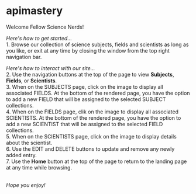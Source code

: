 # apimastery

Welcome Fellow Science Nerds!

*Here's how to get started...*
<br>1. Browse our collection of science subjects, fields and scientists as long as you like, or exit at any time by closing the window from
the top right navigation bar.

*Here's how to interact with our site...*
<br>2. Use the navigation buttons at the top of the page to view **Subjects**, **Fields**, or **Scientists**.
<br>3. When on the SUBJECTS page, click on the image to display all associated FIELDS. At the bottom of the rendered page, 
you have the option to add a new FIELD that will be assigned to the selected SUBJECT collections.
<br>4. When on the FIELDS page, clik on the image to display all associated SCIENTISTS. At the bottom of the rendered page,
you have the option to add a new SCIENTIST that will be assigned to the selected FIELD collections.
<br>5. When on the SCIENTISTS page, click on the image to display details about the scientist.
<br>6. Use the EDIT and DELETE buttons to update and remove any newly added entry.
<br>7. Use the **Home** button at the top of the page to return to the landing page at any time while browsing.

<br>*Hope you enjoy!*
